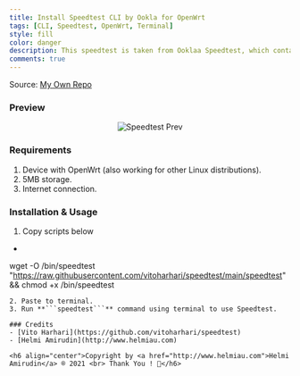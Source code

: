 ```yaml
---
title: Install Speedtest CLI by Ookla for OpenWrt
tags: [CLI, Speedtest, OpenWrt, Terminal]
style: fill
color: danger
description: This speedtest is taken from Ooklaa Speedtest, which contain link after test.
comments: true
---
```


Source: [My Own Repo](https://github.com/helmiau/openwrt-config/blob/main/README.md#install-speedtest-by-ookla)

### Preview
<p align="center">
  <img src="https://user-images.githubusercontent.com/20932301/112409164-8d712c00-8d4b-11eb-9e1a-54a32c9b0b3d.png" alt="Speedtest Prev"/>
</p>

### Requirements
1. Device with OpenWrt (also working for other Linux distributions).
2. 5MB storage.
3. Internet connection.

### Installation & Usage
1. Copy scripts below
  - ```
wget -O /bin/speedtest "https://raw.githubusercontent.com/vitoharhari/speedtest/main/speedtest" && chmod +x /bin/speedtest
```
2. Paste to terminal.
3. Run **```speedtest```** command using terminal to use Speedtest.

### Credits
- [Vito Harhari](https://github.com/vitoharhari/speedtest)
- [Helmi Amirudin](http://www.helmiau.com)

<h6 align="center">Copyright by <a href="http://www.helmiau.com">Helmi Amirudin</a> ® 2021 <br> Thank You ! 🤝</h6>

